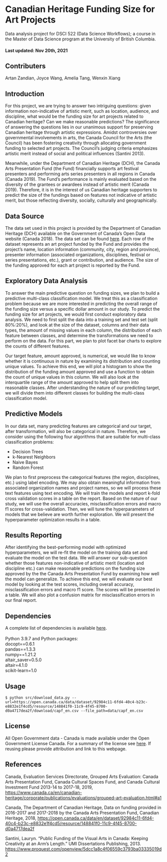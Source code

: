 # Canadian Heritage Funding Size for Art Projects 
Data analysis project for DSCI 522 (Data Science Workflows); a course in the Master of Data Science program at the University of British Columbia.
#### Last updated: Nov 20th, 2021
## Contributers
Artan Zandian, Joyce Wang, Amelia Tang, Wenxin Xiang 
## Introduction
For this project, we are trying to answer two intriguing questions: given information non-indicative of artistic merit, such as location, audience, and discipline, what would be the funding size for art projects related to Canadian heritage? Can we make reasonable predictions? The significance of answering the questions lies in our unanimous support for preserving Canadian heritage through artistic expressions. Amidst controversies over governmental involvements in arts, the Canada Council for the Arts (the Council) has been fostering creativity through allocating government funding to selected art projects. The Council’s judging criteria emphasizes artistic merit instead of social and political influences (Santini 2013). 

Meanwhile, under the Department of Canadian Heritage (DCH), the Canada Arts Presentation Fund (the Fund) financially supports art festival presenters and performing arts series presenters in all regions in Canada (Canada 2019). The Fund’s performance is mainly evaluated based on the diversity of the grantees or awardees instead of artistic merit (Canada 2019). Therefore, it is in the interest of us Canadian heritage supporters to predict the size of the fundings based on features not indicative of artistic merit, but those reflecting diversity, socially, culturally and geographically.
## Data Source 
The data set used in this project is provided by the Department of Canadian Heritage (DCH) available on the Government of Canada’s Open Data website (Canada 2018). The data set can be found [here](https://open.canada.ca/data/en/dataset/92984c11-6fd4-40c4-b23c-e8832e1f4cd5). Each row of the dataset represents an art project funded by the Fund and provides the project’s name, location information (community, city, region and province), presenter information (associated organizations, disciplines, festival or series presentations, etc.), grant or contribution, and audience. The size of the funding approved for each art project is reported by the Fund.  
## Exploratory Data Analysis 
To answer the main predictive question on funding sizes, we plan to build a predictive multi-class classification model. We treat this as a classification problem because we are more interested in predicting the overall range of the funding size versus a specific dollar amount in our study. To predict the funding size for art projects, we would first conduct exploratory data analysis. We need to first split the data into a training set and test set (split 80%:20%), and look at the size of the dataset, columns and their data types, the amount of missing values in each column, the distribution of each feature between classes, and determine the transformations we need to perform on the data. For this part, we plan to plot facet bar charts to explore the counts of different features. 

Our target feature, amount approved,  is numerical, we would like to know whether it is continuous in nature by examining its distribution and counting unique values. To achieve this end, we will plot a histogram to show the distribution of the funding amount approved and use a function to obtain the count of unique values in this column. We will also look at the interquartile range of the amount approved to help split them into reasonable classes. After understanding the nature of our predicting target, we will divide them into different classes for building the multi-class classification model.  
## Predictive Models 
In our data set, many predicting features are categorical and our target, after transformation, will also be categorical in nature. Therefore, we consider using the following four algorithms that are suitable for multi-class classification problems: 

- Decision Trees
- k-Nearest Neighbors
- Naive Bayes
- Random Forest

We plan to first preprocess the categorical features (the region, disciplines, etc.) using label encoding. We may also obtain meaningful information from associated organization names and project names, so we will process these text features using text encoding. We will train the models and report k-fold cross validation scores in a table on the report. Based on the nature of our study, we will use the overall accuracies, misclassification errors and macro f1 scores for cross-validation. Then, we will tune the hyperparameters of models that we believe are worth further exploration. We will present the hyperparameter optimization results in a table.  
## Results Reporting
After identifying the best-performing model with optimized hyperparameters, we will re-fit the model on the training data set and evaluate the model on the test data. We will answer our sub-question whether those features non-indicative of artistic merit (location and discipline etc.) can make reasonable predictions on the funding size approved by the the Canada Arts Presentation Fund by examining how well the model can generalize. To achieve this end, we will evaluate our best model by looking at the test scores, including overall accuracy, misclassification errors and macro f1 score. The scores will be presented in a table. We will also plot a confusion matrix for misclassification errors in our final report. 
## Dependencies
A complete list of dependencies is available [here](https://github.com/UBC-MDS/canadian_heritage_funding/blob/main/environment.yaml).
<br>
<br>Python 3.9.7 and Python packages:
<br>docopt==0.6.1
<br>pandas==1.3.3
<br>numpy==1.21.2
<br>altair_saver=0.5.0
<br>altair=4.1.0
<br>scikit-learn=1.0

## Usage
```$ python src/download_data.py --url=https://open.canada.ca/data/dataset/92984c11-6fd4-40c4-b23c-e8832e1f4cd5/resource/148841f0-11c9-4f45-8700-d0a4717dea2f/download/capf_en.csv --file_path=data/capf_en.csv```

## License
All Open Government data - Canada is made available under the Open Government License Canada. For a summary of the license see [here](https://github.com/UBC-MDS/canadian_heritage_funding/blob/main/LICENSE.md). If reusing please provide attribution and link to this webpage.
## References
Canada, Evaluation Services Directorate, Grouped Arts Evaluation: Canada Arts Presentation Fund, Canada Cultural Spaces Fund, and Canada Cultural Investment Fund 2013-14 to 2017-18, 2019, https://www.canada.ca/en/canadian-heritage/corporate/publications/evaluations/grouped-art-evaluation.html#a1 

Canada, The Department of Canadian Heritage, Data on funding provided in 2016-2017 and 2017-2018 by the Canada Arts Presentation Fund, Canadian Heritage, 2018, https://open.canada.ca/data/en/dataset/92984c11-6fd4-40c4-b23c-e8832e1f4cd5/resource/148841f0-11c9-4f45-8700-d0a4717dea2f

Santini, Lauryn. “Public Funding of the Visual Arts in Canada: Keeping Creativity at an Arm’s Length.” UMI Dissertations Publishing, 2013. https://www.proquest.com/openview/5dcc1a8c4f06559c3793ba03335019d2 
